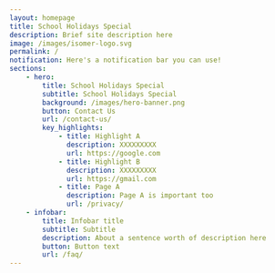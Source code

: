 ```yaml
---
layout: homepage
title: School Holidays Special
description: Brief site description here
image: /images/isomer-logo.svg
permalink: /
notification: Here's a notification bar you can use!
sections:
    - hero:
        title: School Holidays Special
        subtitle: School Holidays Special
        background: /images/hero-banner.png
        button: Contact Us
        url: /contact-us/
        key_highlights:
            - title: Highlight A
              description: XXXXXXXXX
              url: https://google.com
            - title: Highlight B
              description: XXXXXXXXX
              url: https://gmail.com
            - title: Page A
              description: Page A is important too
              url: /privacy/
    - infobar:
        title: Infobar title
        subtitle: Subtitle
        description: About a sentence worth of description here
        button: Button text
        url: /faq/
---
```


